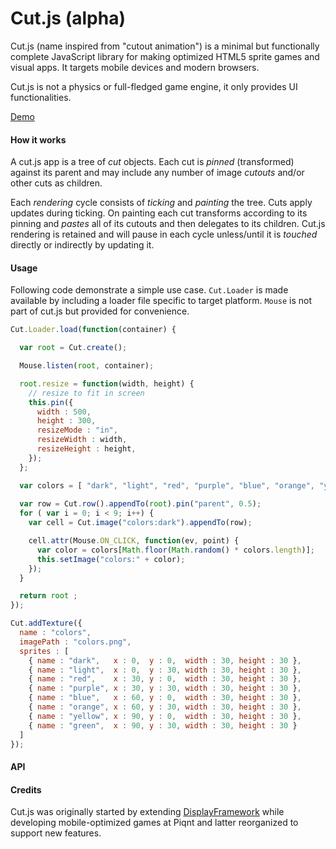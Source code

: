 # Cut.js (alpha)

Cut.js (name inspired from "cutout animation") is a minimal but functionally complete JavaScript library for making optimized HTML5 sprite games and visual apps. It targets mobile devices and modern browsers.

Cut.js is not a physics or full-fledged game engine, it only provides UI functionalities.

[Demo](http://piqnt.github.io/cut.js/examples/sandbox/)

#### How it works

A cut.js app is a tree of *cut* objects.
Each cut is *pinned* (transformed) against its parent and may include any number of image *cutouts* and/or other cuts as children.

Each *rendering* cycle consists of *ticking* and *painting* the tree.
Cuts apply updates during ticking. On painting each cut transforms according to its pinning and *pastes* all of its cutouts and then delegates to its children.
Cut.js rendering is retained and will pause in each cycle unless/until it is *touched* directly or indirectly by updating it.

#### Usage

Following code demonstrate a simple use case. `Cut.Loader` is made available by including a loader file specific to target platform. `Mouse` is not part of cut.js but provided for convenience.


```js
Cut.Loader.load(function(container) {

  var root = Cut.create();

  Mouse.listen(root, container);

  root.resize = function(width, height) {
    // resize to fit in screen
    this.pin({
      width : 500,
      height : 300,
      resizeMode : "in",
      resizeWidth : width,
      resizeHeight : height,
    });
  };

  var colors = [ "dark", "light", "red", "purple", "blue", "orange", "yellow", "green" ];
    
  var row = Cut.row().appendTo(root).pin("parent", 0.5);
  for ( var i = 0; i < 9; i++) {
    var cell = Cut.image("colors:dark").appendTo(row);

    cell.attr(Mouse.ON_CLICK, function(ev, point) {
      var color = colors[Math.floor(Math.random() * colors.length)];
      this.setImage("colors:" + color);
    });
  }

  return root ;
});

Cut.addTexture({
  name : "colors",
  imagePath : "colors.png",
  sprites : [
    { name : "dark",   x : 0,  y : 0,  width : 30, height : 30 },
    { name : "light",  x : 0,  y : 30, width : 30, height : 30 },
    { name : "red",    x : 30, y : 0,  width : 30, height : 30 },
    { name : "purple", x : 30, y : 30, width : 30, height : 30 },
    { name : "blue",   x : 60, y : 0,  width : 30, height : 30 },
    { name : "orange", x : 60, y : 30, width : 30, height : 30 },
    { name : "yellow", x : 90, y : 0,  width : 30, height : 30 },
    { name : "green",  x : 90, y : 30, width : 30, height : 30 }
  ]
});
```

#### API

#### Credits

Cut.js was originally started by extending [DisplayFramework](https://github.com/phonegap/phonegap-app-fast-canvas/blob/master/Android/assets/www/DisplayFramework.js) while developing mobile-optimized games at Piqnt and latter reorganized to support new features.
